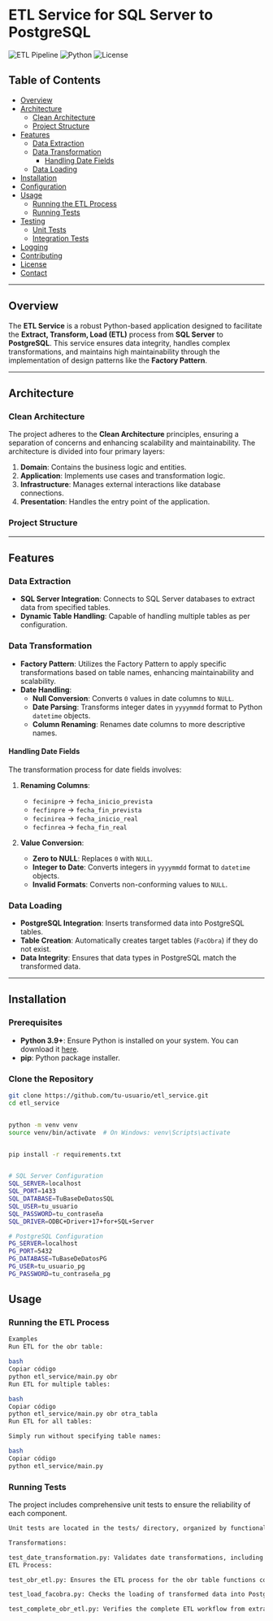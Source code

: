 # ETL Service for SQL Server to PostgreSQL

![ETL Pipeline](https://img.shields.io/badge/ETL-Pipeline-blue)
![Python](https://img.shields.io/badge/Python-3.9%2B-blue)
![License](https://img.shields.io/badge/License-MIT-green)

## Table of Contents

- [Overview](#overview)
- [Architecture](#architecture)
  - [Clean Architecture](#clean-architecture)
  - [Project Structure](#project-structure)
- [Features](#features)
  - [Data Extraction](#data-extraction)
  - [Data Transformation](#data-transformation)
    - [Handling Date Fields](#handling-date-fields)
  - [Data Loading](#data-loading)
- [Installation](#installation)
- [Configuration](#configuration)
- [Usage](#usage)
  - [Running the ETL Process](#running-the-etl-process)
  - [Running Tests](#running-tests)
- [Testing](#testing)
  - [Unit Tests](#unit-tests)
  - [Integration Tests](#integration-tests)
- [Logging](#logging)
- [Contributing](#contributing)
- [License](#license)
- [Contact](#contact)

---

## Overview

The **ETL Service** is a robust Python-based application designed to facilitate the **Extract, Transform, Load (ETL)** process from **SQL Server** to **PostgreSQL**. This service ensures data integrity, handles complex transformations, and maintains high maintainability through the implementation of design patterns like the **Factory Pattern**.

---

## Architecture

### Clean Architecture

The project adheres to the **Clean Architecture** principles, ensuring a separation of concerns and enhancing scalability and maintainability. The architecture is divided into four primary layers:

1. **Domain**: Contains the business logic and entities.
2. **Application**: Implements use cases and transformation logic.
3. **Infrastructure**: Manages external interactions like database connections.
4. **Presentation**: Handles the entry point of the application.

### Project Structure


---

## Features

### Data Extraction

- **SQL Server Integration**: Connects to SQL Server databases to extract data from specified tables.
- **Dynamic Table Handling**: Capable of handling multiple tables as per configuration.

### Data Transformation

- **Factory Pattern**: Utilizes the Factory Pattern to apply specific transformations based on table names, enhancing maintainability and scalability.
- **Date Handling**:
  - **Null Conversion**: Converts `0` values in date columns to `NULL`.
  - **Date Parsing**: Transforms integer dates in `yyyymmdd` format to Python `datetime` objects.
  - **Column Renaming**: Renames date columns to more descriptive names.

#### Handling Date Fields

The transformation process for date fields involves:

1. **Renaming Columns**:
   - `fecinipre` → `fecha_inicio_prevista`
   - `fecfinpre` → `fecha_fin_prevista`
   - `fecinirea` → `fecha_inicio_real`
   - `fecfinrea` → `fecha_fin_real`

2. **Value Conversion**:
   - **Zero to NULL**: Replaces `0` with `NULL`.
   - **Integer to Date**: Converts integers in `yyyymmdd` format to `datetime` objects.
   - **Invalid Formats**: Converts non-conforming values to `NULL`.

### Data Loading

- **PostgreSQL Integration**: Inserts transformed data into PostgreSQL tables.
- **Table Creation**: Automatically creates target tables (`FacObra`) if they do not exist.
- **Data Integrity**: Ensures that data types in PostgreSQL match the transformed data.

---

## Installation

### Prerequisites

- **Python 3.9+**: Ensure Python is installed on your system. You can download it [here](https://www.python.org/downloads/).
- **pip**: Python package installer.

### Clone the Repository

```bash
git clone https://github.com/tu-usuario/etl_service.git
cd etl_service


python -m venv venv
source venv/bin/activate  # On Windows: venv\Scripts\activate


pip install -r requirements.txt


# SQL Server Configuration
SQL_SERVER=localhost
SQL_PORT=1433
SQL_DATABASE=TuBaseDeDatosSQL
SQL_USER=tu_usuario
SQL_PASSWORD=tu_contraseña
SQL_DRIVER=ODBC+Driver+17+for+SQL+Server

# PostgreSQL Configuration
PG_SERVER=localhost
PG_PORT=5432
PG_DATABASE=TuBaseDeDatosPG
PG_USER=tu_usuario_pg
PG_PASSWORD=tu_contraseña_pg
```
## Usage

### Running the ETL Process

```bash
Examples
Run ETL for the obr table:

bash
Copiar código
python etl_service/main.py obr
Run ETL for multiple tables:

bash
Copiar código
python etl_service/main.py obr otra_tabla
Run ETL for all tables:

Simply run without specifying table names:

bash
Copiar código
python etl_service/main.py

```
### Running Tests
The project includes comprehensive unit tests to ensure the reliability of each component.


```bash
Unit tests are located in the tests/ directory, organized by functionality.

Transformations:

test_date_transformation.py: Validates date transformations, including handling of 0 values and yyyymmdd formats.
ETL Process:

test_obr_etl.py: Ensures the ETL process for the obr table functions correctly.

test_load_facobra.py: Checks the loading of transformed data into PostgreSQL.

test_complete_obr_etl.py: Verifies the complete ETL workflow from extraction to loading.
```